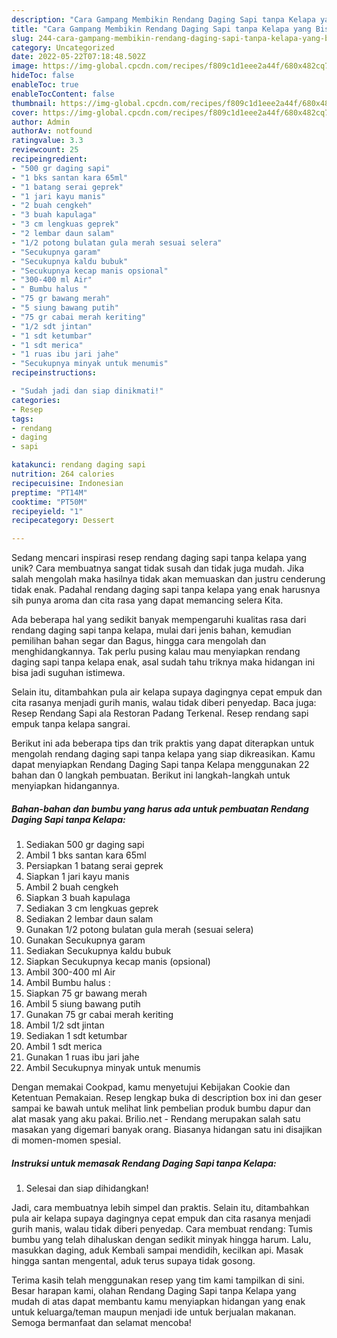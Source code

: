 ```yaml
---
description: "Cara Gampang Membikin Rendang Daging Sapi tanpa Kelapa yang Bisa Manjain Lidah"
title: "Cara Gampang Membikin Rendang Daging Sapi tanpa Kelapa yang Bisa Manjain Lidah"
slug: 244-cara-gampang-membikin-rendang-daging-sapi-tanpa-kelapa-yang-bisa-manjain-lidah
category: Uncategorized
date: 2022-05-22T07:18:48.502Z
image: https://img-global.cpcdn.com/recipes/f809c1d1eee2a44f/680x482cq70/rendang-daging-sapi-tanpa-kelapa-foto-resep-utama.jpg
hideToc: false
enableToc: true
enableTocContent: false
thumbnail: https://img-global.cpcdn.com/recipes/f809c1d1eee2a44f/680x482cq70/rendang-daging-sapi-tanpa-kelapa-foto-resep-utama.jpg
cover: https://img-global.cpcdn.com/recipes/f809c1d1eee2a44f/680x482cq70/rendang-daging-sapi-tanpa-kelapa-foto-resep-utama.jpg
author: Admin
authorAv: notfound
ratingvalue: 3.3
reviewcount: 25
recipeingredient:
- "500 gr daging sapi"
- "1 bks santan kara 65ml"
- "1 batang serai geprek"
- "1 jari kayu manis"
- "2 buah cengkeh"
- "3 buah kapulaga"
- "3 cm lengkuas geprek"
- "2 lembar daun salam"
- "1/2 potong bulatan gula merah sesuai selera"
- "Secukupnya garam"
- "Secukupnya kaldu bubuk"
- "Secukupnya kecap manis opsional"
- "300-400 ml Air"
- " Bumbu halus "
- "75 gr bawang merah"
- "5 siung bawang putih"
- "75 gr cabai merah keriting"
- "1/2 sdt jintan"
- "1 sdt ketumbar"
- "1 sdt merica"
- "1 ruas ibu jari jahe"
- "Secukupnya minyak untuk menumis"
recipeinstructions:

- "Sudah jadi dan siap dinikmati!"
categories:
- Resep
tags:
- rendang
- daging
- sapi

katakunci: rendang daging sapi 
nutrition: 264 calories
recipecuisine: Indonesian
preptime: "PT14M"
cooktime: "PT50M"
recipeyield: "1"
recipecategory: Dessert

---
```





Sedang mencari inspirasi resep rendang daging sapi tanpa kelapa yang unik? Cara membuatnya sangat tidak susah dan tidak juga mudah. Jika salah mengolah maka hasilnya tidak akan memuaskan dan justru cenderung tidak enak. Padahal rendang daging sapi tanpa kelapa yang enak harusnya sih punya aroma dan cita rasa yang dapat memancing selera Kita.





Ada beberapa hal yang sedikit banyak mempengaruhi kualitas rasa dari rendang daging sapi tanpa kelapa, mulai dari jenis bahan, kemudian pemilihan bahan segar dan Bagus, hingga cara mengolah dan menghidangkannya. Tak perlu pusing kalau mau menyiapkan rendang daging sapi tanpa kelapa enak,      asal sudah tahu triknya maka hidangan ini bisa jadi suguhan istimewa.














Selain itu, ditambahkan pula air kelapa supaya dagingnya cepat empuk dan cita rasanya menjadi gurih manis, walau tidak diberi penyedap. Baca juga: Resep Rendang Sapi ala Restoran Padang Terkenal. Resep rendang sapi empuk tanpa kelapa sangrai.






Berikut ini ada beberapa tips dan trik praktis yang dapat diterapkan untuk mengolah rendang daging sapi tanpa kelapa yang siap dikreasikan. Kamu dapat menyiapkan Rendang Daging Sapi tanpa Kelapa menggunakan 22 bahan dan 0 langkah pembuatan. Berikut ini langkah-langkah untuk menyiapkan hidangannya.

<!--inarticleads1-->

##### Bahan-bahan dan bumbu yang harus ada untuk pembuatan Rendang Daging Sapi tanpa Kelapa:

1. Sediakan 500 gr daging sapi
1. Ambil 1 bks santan kara 65ml
1. Persiapkan 1 batang serai geprek
1. Siapkan 1 jari kayu manis
1. Ambil 2 buah cengkeh
1. Siapkan 3 buah kapulaga
1. Sediakan 3 cm lengkuas geprek
1. Sediakan 2 lembar daun salam
1. Gunakan 1/2 potong bulatan gula merah (sesuai selera)
1. Gunakan Secukupnya garam
1. Sediakan Secukupnya kaldu bubuk
1. Siapkan Secukupnya kecap manis (opsional)
1. Ambil 300-400 ml Air
1. Ambil  Bumbu halus :
1. Siapkan 75 gr bawang merah
1. Ambil 5 siung bawang putih
1. Gunakan 75 gr cabai merah keriting
1. Ambil 1/2 sdt jintan
1. Sediakan 1 sdt ketumbar
1. Ambil 1 sdt merica
1. Gunakan 1 ruas ibu jari jahe
1. Ambil Secukupnya minyak untuk menumis


Dengan memakai Cookpad, kamu menyetujui Kebijakan Cookie dan Ketentuan Pemakaian. Resep lengkap buka di description box ini dan geser sampai ke bawah untuk melihat link pembelian produk bumbu dapur dan alat masak yang aku pakai. Brilio.net - Rendang merupakan salah satu masakan yang digemari banyak orang. Biasanya hidangan satu ini disajikan di momen-momen spesial. 

<!--inarticleads2-->

##### Instruksi untuk memasak Rendang Daging Sapi tanpa Kelapa:


1. Selesai dan siap dihidangkan!

Jadi, cara membuatnya lebih simpel dan praktis. Selain itu, ditambahkan pula air kelapa supaya dagingnya cepat empuk dan cita rasanya menjadi gurih manis, walau tidak diberi penyedap. Cara membuat rendang: Tumis bumbu yang telah dihaluskan dengan sedikit minyak hingga harum. Lalu, masukkan daging, aduk Kembali sampai mendidih, kecilkan api. Masak hingga santan mengental, aduk terus supaya tidak gosong. 

Terima kasih telah menggunakan resep yang tim kami tampilkan di sini. Besar harapan kami, olahan Rendang Daging Sapi tanpa Kelapa yang mudah di atas dapat membantu kamu menyiapkan hidangan yang enak untuk keluarga/teman maupun menjadi ide untuk berjualan makanan. Semoga bermanfaat dan selamat mencoba!
